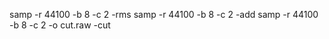 samp -r 44100 -b 8 -c 2 -rms 
samp -r 44100 -b 8 -c 2 -add 
samp -r 44100 -b 8 -c 2 -o cut.raw -cut 